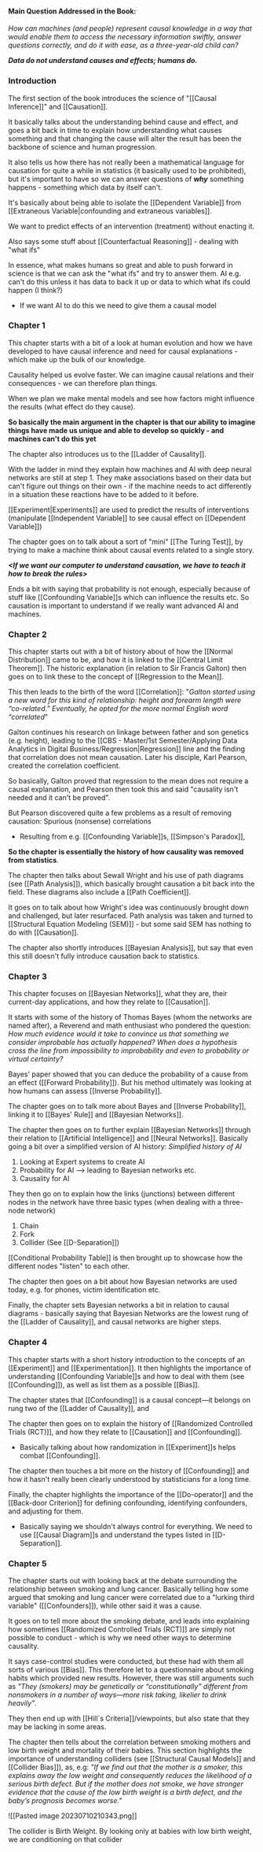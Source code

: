 #### Main Question Addressed in the Book:
*How can machines (and people) represent causal knowledge in a way that would enable them to access the necessary information swiftly, answer questions correctly, and do it with ease, as a three-year-old child can?*

***Data do not understand causes and effects; humans do.***

### Introduction
The first section of the book introduces the science of "[[Causal Inference]]" and [[Causation]].

It basically talks about the understanding behind cause and effect, and goes a bit back in time to explain how understanding what causes something and that changing the cause will alter the result has been the backbone of science and human progression. 

It also tells us how there has not really been a mathematical language for causation for quite a while in statistics (it basically used to be prohibited), but it's important to have so we can answer questions of ***why*** something happens - something which data by itself can't. 

It's basically about being able to isolate the [[Dependent Variable]] from [[Extraneous Variable|confounding and extraneous variables]]. 

We want to predict effects of an intervention (treatment) without enacting it.

Also says some stuff about [[Counterfactual Reasoning]] - dealing with "what ifs"

In essence, what makes humans so great and able to push forward in science is that we can ask the "what ifs" and try to answer them. AI e.g. can't do this unless it has data to back it up or data to which what ifs could happen (I think?)
- If we want AI to do this we need to give them a causal model

### Chapter 1
This chapter starts with a bit of a look at human evolution and how we have developed to have causal inference and need for causal explanations - which make up the bulk of our knowledge.

Causality helped us evolve faster. We can imagine causal relations and their consequences - we can therefore plan things.

When we plan we make mental models and see how factors might influence the results (what effect do they cause).

**So basically the main argument in the chapter is that our ability to imagine things have made us unique and able to develop so quickly - and machines can't do this yet**

The chapter also introduces us to the [[Ladder of Causality]]. 

With the ladder in mind they explain how machines and AI with deep neural networks are still at step 1. They make associations based on their data but can't figure out things on their own - if the machine needs to act differently in a situation these reactions have to be added to it before.

[[Experiment|Experiments]] are used to predict the results of interventions (manipulate [[Independent Variable]] to see causal effect on [[Dependent Variable]])

The chapter goes on to talk about a sort of "mini" [[The Turing Test]], by trying to make a machine think about causal events related to a single story. 

***<If we want our computer to understand causation, we have to teach it how to break the rules>***

Ends a bit with saying that probability is not enough, especially because of stuff like [[Confounding Variable]]s which can influence the results etc. So causation is important to understand if we really want advanced AI and machines.

### Chapter 2
This chapter starts out with a bit of history about of how the [[Normal Distribution]] came to be, and how it is linked to the [[Central Limit Theorem]]. The historic explanation (in relation to Sir Francis Galton) then goes on to link these to the concept of [[Regression to the Mean]].

This then leads to the birth of the word [[Correlation]]: "*Galton started using a new word for this kind of relationship: height and forearm length were “co-related.” Eventually, he opted for the more normal English word “correlated*"

Galton continues his research on linkage between father and son genetics (e.g. height), leading to the [[CBS - Master/1st Semester/Applying Data Analytics in Digital Business/Regression|Regression]] line and the finding that correlation does not mean causation. Later his disciple, Karl Pearson, created the correlation coefficient.

So basically, Galton proved that regression to the mean does not require a causal explanation, and Pearson then took this and said "causality isn't needed and it can't be proved".

But Pearson discovered quite a few problems as a result of removing causation: Spurious (nonsense) correlations
- Resulting from e.g. [[Confounding Variable]]s, [[Simpson's Paradox]], 

**So the chapter is essentially the history of how causality was removed from statistics**.

The chapter then talks about Sewall Wright and his use of path diagrams (see [[Path Analysis]]), which basically brought causation a bit back into the field. These diagrams also include a [[Path Coefficient]].

It goes on to talk about how Wright's idea was continuously brought down and challenged, but later resurfaced. Path analysis was taken and turned to [[Structural Equation Modeling (SEM)]] - but some said SEM has nothing to do with [[Causation]]. 

The chapter also shortly introduces [[Bayesian Analysis]], but say that even this still doesn't fully introduce causation back to statistics. 

### Chapter 3
This chapter focuses on [[Bayesian Networks]], what they are, their current-day applications, and how they relate to [[Causation]].

It starts with some of the history of Thomas Bayes (whom the networks are named after), a Reverend and math enthusiast who pondered the question: *How much evidence would it take to convince us that something we consider improbable has actually happened? When does a hypothesis cross the line from impossibility to improbability and even to probability or virtual certainty?*

Bayes' paper showed that you can deduce the probability of a cause from an effect ([[Forward Probability]]). But his method ultimately was looking at how humans can assess [[Inverse Probability]]. 

The chapter goes on to talk more about Bayes and [[Inverse Probability]], linking it to [[Bayes' Rule]] and [[Bayesian Networks]]. 

The chapter then goes on to further explain [[Bayesian Networks]] through their relation to [[Artificial Intelligence]] and [[Neural Networks]]. Basically going a bit over a simplified version of AI history: 
*Simplified history of AI*
1. Looking at Expert systems to create AI
2. Probability for AI --> leading to Bayesian networks etc.
3. Causality for AI

They then go on to explain how the links (junctions) between different nodes in the network have three basic types (when dealing with a three-node network)
1. Chain
2. Fork
3. Collider
(See [[D-Separation]])

[[Conditional Probability Table]] is then brought up to showcase how the different nodes "listen" to each other. 

The chapter then goes on a bit about how Bayesian networks are used today, e.g. for phones, victim identification etc.

Finally, the chapter sets Bayesian networks a bit in relation to causal diagrams - basically saying that Bayesian Networks are the lowest rung of the [[Ladder of Causality]], and causal networks are higher steps.

### Chapter 4
This chapter starts with a short history introduction to the concepts of an [[Experiment]] and [[Experimentation]]. It then highlights the importance of understanding [[Confounding Variable]]s and how to deal with them (see [[Confounding]]), as well as list them as a possible [[Bias]]. 

The chapter states that [[Confounding]] is a causal concept—it belongs on rung two of the [[Ladder of Causality]], and 

The chapter then goes on to explain the history of [[Randomized Controlled Trials (RCT)]], and how they relate to [[Causation]] and [[Confounding]]. 
- Basically talking about how randomization in [[Experiment]]s helps combat [[Confounding]]. 

The chapter then touches a bit more on the history of [[Confounding]] and how it hasn't really been clearly understood by statisticians for a long time. 

Finally, the chapter highlights the importance of the [[Do-operator]] and the [[Back-door Criterion]] for defining confounding, identifying confounders, and adjusting for them.
- Basically saying we shouldn't always control for everything. We need to use [[Causal Diagram]]s and understand the types listed in [[D-Separation]]. 

### Chapter 5
The chapter starts out with looking back at the debate surrounding the relationship between smoking and lung cancer. Basically telling how some argued that smoking and lung cancer were correlated due to a "lurking third variable" ([[Confounders]]), while other said it was a cause. 

It goes on to tell more about the smoking debate, and leads into explaining how sometimes [[Randomized Controlled Trials (RCT)]] are simply not possible to conduct - which is why we need other ways to determine causality.

It says case-control studies were conducted, but these had with them all sorts of various [[Bias]]. This therefore let to a questionnaire about smoking habits which provided new results. However, there was still arguments such as *"They (smokers) may be genetically or “constitutionally” different from nonsmokers in a number of ways—more risk taking, likelier to drink heavily"*.

They then end up with [[Hill´s Criteria]]/viewpoints, but also state that they may be lacking in some areas.

The chapter then tells about the correlation between smoking mothers and low birth weight and mortality of their babies. This section highlights the importance of understanding colliders (see [[Structural Causal Models]] and [[Collider Bias]]), as, e.g:
*"If we find out that the mother is a smoker, this explains away the low weight and consequently reduces the likelihood of a serious birth defect. But if the mother does not smoke, we have stronger evidence that the cause of the low birth weight is a birth defect, and the baby’s prognosis becomes worse."*

![[Pasted image 20230710210343.png]]

The collider is Birth Weight. By looking only at babies with low birth weight, we are conditioning on that collider
